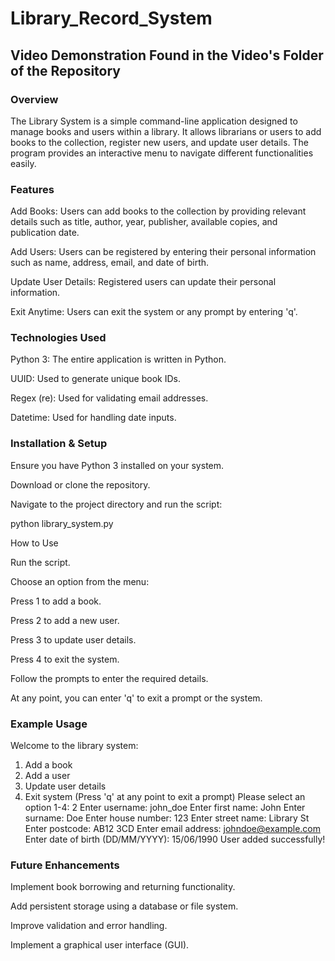 # Library_Record_System

## Video Demonstration Found in the Video's Folder of the Repository

### Overview

The Library System is a simple command-line application designed to manage books and users within a library. It allows librarians or users to add books to the collection, register new users, and update user details. The program provides an interactive menu to navigate different functionalities easily.

### Features

Add Books: Users can add books to the collection by providing relevant details such as title, author, year, publisher, available copies, and publication date.

Add Users: Users can be registered by entering their personal information such as name, address, email, and date of birth.

Update User Details: Registered users can update their personal information.

Exit Anytime: Users can exit the system or any prompt by entering 'q'.

### Technologies Used

Python 3: The entire application is written in Python.

UUID: Used to generate unique book IDs.

Regex (re): Used for validating email addresses.

Datetime: Used for handling date inputs.

### Installation & Setup

Ensure you have Python 3 installed on your system.

Download or clone the repository.

Navigate to the project directory and run the script:

python library_system.py

How to Use

Run the script.

Choose an option from the menu:

Press 1 to add a book.

Press 2 to add a new user.

Press 3 to update user details.

Press 4 to exit the system.

Follow the prompts to enter the required details.

At any point, you can enter 'q' to exit a prompt or the system.

### Example Usage

Welcome to the library system:
1. Add a book
2. Add a user
3. Update user details
4. Exit system
(Press 'q' at any point to exit a prompt)
Please select an option 1-4: 2
Enter username: john_doe
Enter first name: John
Enter surname: Doe
Enter house number: 123
Enter street name: Library St
Enter postcode: AB12 3CD
Enter email address: johndoe@example.com
Enter date of birth (DD/MM/YYYY): 15/06/1990
User added successfully!


### Future Enhancements

Implement book borrowing and returning functionality.

Add persistent storage using a database or file system.

Improve validation and error handling.

Implement a graphical user interface (GUI).
